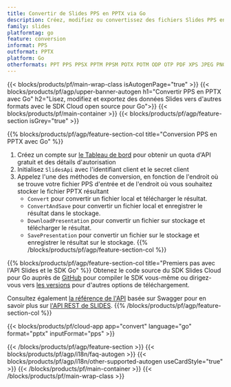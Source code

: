 ```yaml
---
title: Convertir de Slides PPS en PPTX via Go
description: Créez, modifiez ou convertissez des fichiers Slides PPS en PPTX avec l'API REST et le SDK Go Open Source
family: slides
platformtag: go
feature: conversion
informat: PPS
outformat: PPTX
platform: Go
otherformats: PPT PPS PPSX PPTM PPSM POTX POTM ODP OTP PDF XPS JPEG PNG BMP TIFF SVG HTML SWF HTML5 GIF XAML MPEG4
---
```


{{< blocks/products/pf/main-wrap-class isAutogenPage="true" >}}
{{< blocks/products/pf/agp/upper-banner-autogen h1="Convertir PPS en PPTX avec Go" h2="Lisez, modifiez et exportez des données Slides vers d'autres formats avec le SDK Cloud open source pour Go">}}
{{< blocks/products/pf/main-container >}}
{{< blocks/products/pf/agp/feature-section isGrey="true" >}}

{{% blocks/products/pf/agp/feature-section-col title="Conversion PPS en PPTX avec Go" %}}
1. Créez un compte sur <a href="https://dashboard.aspose.cloud/">le Tableau de bord</a> pour obtenir un quota d'API gratuit et des détails d'autorisation
1. Initialisez ```SlidesApi``` avec l'identifiant client et le secret client
1. Appelez l'une des méthodes de conversion, en fonction de l'endroit où se trouve votre fichier PPS d'entrée et de l'endroit où vous souhaitez stocker le fichier PPTX résultant
    - ```Convert``` pour convertir un fichier local et télécharger le résultat.
    - ```ConvertAndSave``` pour convertir un fichier local et enregistrer le résultat dans le stockage.
    - ```DownloadPresentation``` pour convertir un fichier sur stockage et télécharger le résultat.
    - ```SavePresentation``` pour convertir un fichier sur le stockage et enregistrer le résultat sur le stockage.
{{% /blocks/products/pf/agp/feature-section-col %}}

{{% blocks/products/pf/agp/feature-section-col title="Premiers pas avec l'API Slides et le SDK Go" %}}
Obtenez le code source du SDK Slides Cloud pour Go auprès de [GitHub](https://github.com/aspose-slides-cloud/aspose-slides-cloud-go) pour compiler le SDK vous-même ou dirigez-vous vers [les versions](https://releases.aspose.cloud/) pour d'autres options de téléchargement.

Consultez également [la référence de l'API](https://apireference.aspose.cloud/slides/) basée sur Swagger pour en savoir plus sur [l'API REST de SLIDES](https://products.aspose.cloud/slides/curl/).
{{% /blocks/products/pf/agp/feature-section-col %}}

{{< blocks/products/pf/cloud-app app="convert" language="go" format="pptx" inputFormat="pps" >}}

{{< /blocks/products/pf/agp/feature-section >}}
{{< blocks/products/pf/agp/i18n/faq-autogen >}}
{{< blocks/products/pf/agp/i18n/other-supported-autogen useCardStyle="true" >}}
{{< /blocks/products/pf/main-container >}}
{{< /blocks/products/pf/main-wrap-class >}}